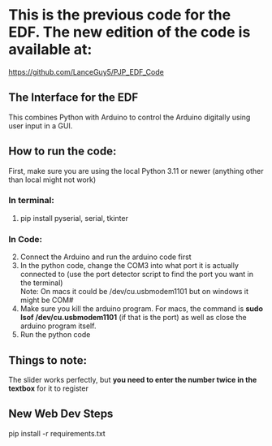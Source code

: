 # This is the previous code for the EDF. The new edition of the code is available at:
https://github.com/LanceGuy5/PJP_EDF_Code

## The Interface for the EDF

This combines Python with Arduino to control the Arduino digitally using user input in a GUI. 

## How to run the code:
First, make sure you are using the local Python 3.11 or newer (anything other than local might not work)

### In terminal:
1. pip install pyserial, serial, tkinter
### In Code:
2. Connect the Arduino and run the arduino code first
3. In the python code, change the COM3 into what port it is actually connected to (use the port detector script to find the port you want in the terminal) \
     Note: On macs it could be /dev/cu.usbmodem1101 but on windows it might be COM#
4. Make sure you kill the arduino program. For macs, the command is **sudo lsof /dev/cu.usbmodem1101** (if that is the port) as well as close the arduino program itself.
5. Run the python code


## Things to note:
The slider works perfectly, but **you need to enter the number twice in the textbox** for it to register


## New Web Dev Steps
pip install -r requirements.txt
